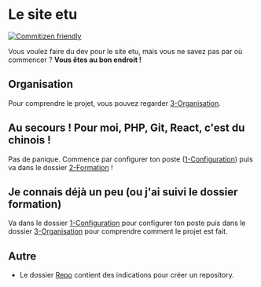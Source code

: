 # Le site etu

[![Commitizen friendly](https://img.shields.io/badge/commitizen-friendly-brightgreen.svg)](http://commitizen.github.io/cz-cli/)

Vous voulez faire du dev pour le site etu, mais vous ne savez pas par où commencer ? **Vous êtes au bon endroit !**


## Organisation

Pour comprendre le projet, vous pouvez regarder [3-Organisation](3-Organisation).

## Au secours ! Pour moi, PHP, Git, React, c'est du chinois !

Pas de panique. Commence par configurer ton poste ([1-Configuration](1-Configuration)) puis va dans le dossier [2-Formation](2-Formation) !

## Je connais déjà un peu (ou j'ai suivi le dossier formation)

Va dans le dossier [1-Configuration](1-Configuration) pour configurer ton poste puis dans le dossier [3-Organisation](3-Organisation) pour comprendre comment le projet est fait.

## Autre

* Le dossier [Repo](Repo) contient des indications pour créer un repository.
